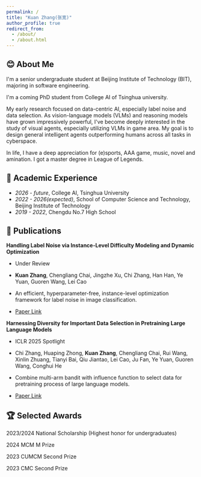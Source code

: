 ```yaml
---
permalink: /
title: "Kuan Zhang(张宽)"
author_profile: true
redirect_from: 
  - /about/
  - /about.html
---
```


:blush: About Me
------
I'm a senior undergraduate student at Beijing Institute of Technology (BIT), majoring in software engineering. 

I'm a coming PhD student from College AI of Tsinghua university.

My early research focused on data-centric AI, especially label noise and data selection. As vision-language models (VLMs) and reasoning models have grown impressively powerful, I've become deeply interested in the study of visual agents, especially utilizing VLMs in game area. My goal is to design general intelligent agents outperforming humans across all tasks in cyberspace.

In life, I have a deep appreciation for (e)sports, AAA game, music, novel and amination. I got a master degree in League of Legends.

📖 Academic Experience
------
* _2026 - future_, College AI, Tsinghua University
* _2022 - 2026(expected)_, School of Computer Science and Technology, Beijing Institute of Technology
* _2019 - 2022_, Chengdu No.7 High School

📝 Publications
------
**Handling Label Noise via Instance-Level Difficulty Modeling and Dynamic Optimization**

* Under Review
   
* **Kuan Zhang**, Chengliang Chai, Jingzhe Xu, Chi Zhang, Han Han, Ye Yuan, Guoren Wang, Lei Cao

* An efficient, hyperparameter-free, instance-level optimization framework for label noise in image classification.

* [Paper Link](https://arxiv.org/abs/2505.00812)

**Harnessing Diversity for Important Data Selection in Pretraining Large Language Models**

* ICLR 2025 Spotlight
   
* Chi Zhang, Huaping Zhong, **Kuan Zhang**, Chengliang Chai, Rui Wang, Xinlin Zhuang, Tianyi Bai, Qiu Jiantao, Lei Cao, Ju Fan, Ye Yuan, Guoren Wang, Conghui He

* Combine multi-arm bandit with influence function to select data for pretraining process of large language models.

* [Paper Link](https://proceedings.iclr.cc/paper_files/paper/2025/hash/b588d9b67932b459ea66ff6e2804c6b3-Abstract-Conference.html)

🏆 Selected Awards
------
2023/2024 National Scholarship (Highest honor for undergraduates)

2024 MCM M Prize

2023 CUMCM Second Prize

2023 CMC Second Prize

